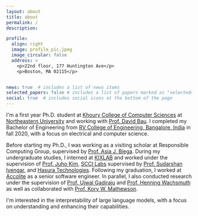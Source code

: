 ```yaml
---
layout: about
title: about
permalink: /
description: 

profile:
  align: right
  image: profile_pic.jpeg
  image_circular: false
  address: >
    <p>22nd floor, 177 Huntington Ave</p>
    <p>Boston, MA 02115</p>


news: true  # includes a list of news items
selected_papers: false # includes a list of papers marked as "selected={true}"
social: true  # includes social icons at the bottom of the page
---
```


I'm a first year Ph.D. student at [Khoury College of Computer Sciences](https://www.khoury.northeastern.edu/) at [Northeastern University](https://www.northeastern.edu/) and working with [Prof. David Bau](https://baulab.info/). I completed my Bachelor of Engineering from [RV College of Engineering, Bangalore, India](https://rvce.edu.in/) in fall 2020, with a focus on electrical and computer science.


Before starting my Ph.D., I was working as a visiting scholar at Responsible Computing Group, supervised by [Prof. Asia J. Biega](https://asiabiega.github.io/). During my undergraduate studies, I interned at [KIXLAB](https://kixlab.org/) and worked under the supervision of [Prof. Juho Kim](http://juhokim.com/), [SCCI Labs](http://sccilabs.org/) supervised by [Prof. Sudarshan Iyengar](http://www.iitrpr.ac.in/sudarshan-iyengar), and [Hasura Technologies](https://hasura.io/). Following my graduation, I worked at [Accolite](https://www.accolite.com/) as a senior software engineer. In parallel, I also conducted research under the supervision of [Prof. Ujwal Gadiraju](http://ujwalgadiraju.com/) and [Prof. Henning Wachsmuth](https://en.cs.uni-paderborn.de/css) as well as collaborated with [Prof. Kory W. Mathewson](https://korymathewson.com/).

I'm interested in the interpretability of large language models, with a focus on understanding and enhancing their capabilities.